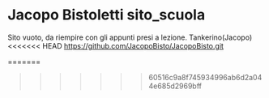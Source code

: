 # Jacopo Bistoletti sito_scuola
Sito vuoto, da riempire con gli appunti presi a lezione.
Tankerino(Jacopo)
<<<<<<< HEAD
https://github.com/JacopoBisto/JacopoBisto.git

=======
>>>>>>> 60516c9a8f745934996ab6d2a044e685d2969bff

